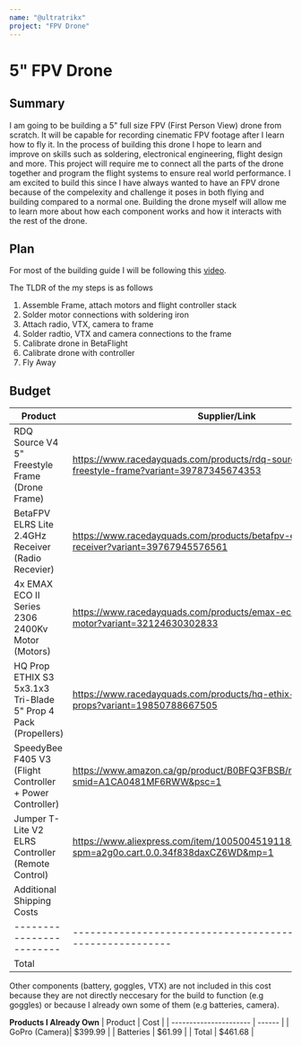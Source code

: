 ```yaml
---
name: "@ultratrikx"
project: "FPV Drone"
---
```


# 5" FPV Drone

## Summary

I am going to be building a 5" full size FPV (First Person View) drone from scratch. It will be capable for recording cinematic FPV footage after I learn how to fly it. In the process of building this drone I hope to learn and improve on skills such as soldering, electronical engineering, flight design and more. This project will require me to connect all the parts of the drone together and program the flight systems to ensure real world performance. I am excited to build this since I have always wanted to have an FPV drone because of the compelexity and challenge it poses in both flying and building compared to a normal one. Building the drone myself will allow me to learn more about how each component works and how it interacts with the rest of the drone.

## Plan

For most of the building guide I will be following this [video](https://www.youtube.com/watch?v=e0nFgiWlVYk).

The TLDR of the my steps is as follows
1. Assemble Frame, attach motors and flight controller stack
2. Solder motor connections with soldering iron
3. Attach radio, VTX, camera to frame
4. Solder radtio, VTX and camera connections to the frame
5. Calibrate drone in BetaFlight
6. Calibrate drone with controller
7. Fly Away

## Budget

| Product                | Supplier/Link                                                        | Cost   |
| ---------------------- | -------------------------------------------------------------------- | ------ |
| RDQ Source V4 5" Freestyle Frame (Drone Frame) | https://www.racedayquads.com/products/rdq-source-one-v4-5-freestyle-frame?variant=39787345674353 | $29.99 |
| BetaFPV ELRS Lite 2.4GHz Receiver (Radio Recevier) | https://www.racedayquads.com/products/betafpv-elrs-lite-2-4ghz-receiver?variant=39767945576561 | $11.99 |
| 4x EMAX ECO II Series 2306 2400Kv Motor (Motors) | https://www.racedayquads.com/products/emax-eco-ii-2306-2400kv-motor?variant=32124630302833 | 4 x $15.99 ($63.96) |
| HQ Prop ETHIX S3 5x3.1x3 Tri-Blade 5" Prop 4 Pack (Propellers) | https://www.racedayquads.com/products/hq-ethix-s3-watermelon-props?variant=19850788667505 | $3.49 |
| SpeedyBee F405 V3 (Flight Controller + Power Controller) | https://www.amazon.ca/gp/product/B0BFQ3FBSB/ref=ox_sc_act_title_2?smid=A1CA0481MF6RWW&psc=1 | $42.37 |
| Jumper T-Lite V2 ELRS Controller (Remote Control) | https://www.aliexpress.com/item/1005004519118358.html?spm=a2g0o.cart.0.0.34f838daxCZ6WD&mp=1 | $72.61 |
| Additional Shipping Costs |                                                                      | $25.00 |
|------------------------|----------------------------------------------------------------------|--------|
| Total                  |                                                                      | $249.41 |

Other components (battery, goggles, VTX) are not included in this cost because they are not directly neccesary for the build to function (e.g goggles) or because I already own some of them (e.g batteries, camera).

**Products I Already Own**
| Product                | Cost   |
| ---------------------- | ------ |
| GoPro (Camera)| $399.99 |
| Batteries | $61.99 |
| Total | $461.68 |
